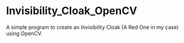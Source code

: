 # Invisibility_Cloak_OpenCV
A simple program to create an Invisibility Cloak (A Red One in my case) using OpenCV.
